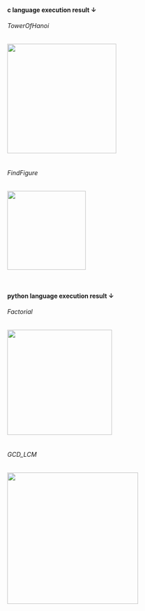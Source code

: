 <h4>c language execution result ↓</h4>
<h6>TowerOfHanoi</h6>
<div>
<img width="250" src=https://user-images.githubusercontent.com/71743128/103737022-b7605f80-5034-11eb-87da-6ef0193b38c0.JPG></img>
</div></br>
<h6>FindFigure</h6>
<div>
<img width="180" src=https://user-images.githubusercontent.com/71743128/172328525-3629eb6e-9622-44a9-b7af-b574c6846839.png></img>
</div>

<br><h4>python language execution result ↓</h4>
<h6>Factorial</h6>
<div>
<img width="240" src=https://user-images.githubusercontent.com/71743128/103737000-b29bab80-5034-11eb-9cc1-7450723497db.JPG></img>
</div></br>
<h6>GCD_LCM</h6>
<div>
<img width="300" src=https://user-images.githubusercontent.com/71743128/103737011-b4fe0580-5034-11eb-8e7e-63bfdff85db4.JPG></img>
</div>
